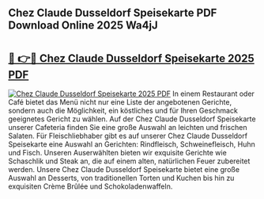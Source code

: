 ## Chez Claude Dusseldorf Speisekarte PDF Download Online 2025 Wa4jJ

# <h2><a href="http://gccy9t.nevu.top/?p=Chez+Claude+Dusseldorf+Speisekarte">🔗 👉🔴 Chez Claude Dusseldorf Speisekarte 2025 PDF</a></h2>

[![Chez Claude Dusseldorf Speisekarte 2025 PDF](https://i.imgur.com/dBaPXMq.png)](http://gccy9t.nevu.top/?p=Chez+Claude+Dusseldorf+Speisekarte)
In einem Restaurant oder Café bietet das Menü nicht nur eine Liste der angebotenen Gerichte, sondern auch die Möglichkeit, ein köstliches und für Ihren Geschmack geeignetes Gericht zu wählen. Auf der Chez Claude Dusseldorf Speisekarte unserer Cafeteria finden Sie eine große Auswahl an leichten und frischen Salaten. Für Fleischliebhaber gibt es auf unserer Chez Claude Dusseldorf Speisekarte eine Auswahl an Gerichten: Rindfleisch, Schweinefleisch, Huhn und Fisch. Unseren Auserwählten bieten wir exquisite Gerichte wie Schaschlik und Steak an, die auf einem alten, natürlichen Feuer zubereitet werden. Unsere Chez Claude Dusseldorf Speisekarte bietet eine große Auswahl an Desserts, von traditionellen Torten und Kuchen bis hin zu exquisiten Crème Brûlée und Schokoladenwaffeln.
